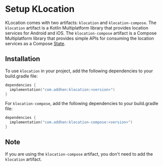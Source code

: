 Setup KLocation
===============

KLocation comes with two artifacts: `klocation` and `klocation-compose`. The `klocation` artifact
is a Kotlin Multiplatform library that provides location services for Android and iOS.
The `klocation-compose` artifact is a Compose Multiplatform library that provides simple APIs for
consuming the location services as a Compose [State](https://developer.android.com/develop/ui/compose/state).

## Installation

To use `klocation` in your project, add the following dependencies to your build.gradle file:

```kotlin
dependencies {
  implementation("com.addhen:klocation:<version>")
}
```

For `klocation-compose`, add the following dependencies to your build.gradle file:

```kotlin
dependencies {
  implementation("com.addhen:klocation-compose:<version>")
}
```
## Note

If you are using the `klocation-compose` artifact, you don't need to add the `klocation` artifact.
